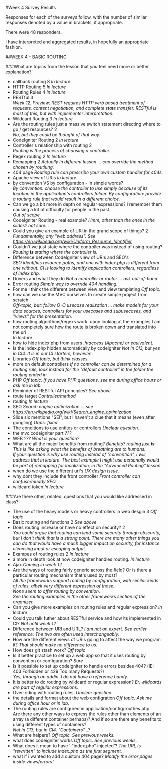 #Week 4 Survey Results

Responses for each of the surveys follow, with the number of similar
responses denoted by a value in brackets, if appropriate.

There were 48 responders.

I have interpreted and aggregated results, in hopefully an appropriate fashion.

##WEEK 4 – BASIC ROUTING
			
###What are topics from the lesson that *you* feel need more or better explanation?			

- callback routing	8  _In lecture._
- HTTP Routing	5  _In lecture_
- Routing Rules	4 _In lecture_
- RESTful	3  
_Week 12. Preview: REST requires HTTP verb based treatment of requests,
content negotiation, and complete state transfer.
RESTful is most of this, but with implementer interpretation._
- Wildcard Routing	3  _In lecture_
- Are the routing rules just a massive switch statement directing where to go / get resources?	2  
_No, but they could be thought of that way._
- CodeIgniter Routing	2  _In lecture_
- Controller's relationship with routing	2  
_Routing is the process of choosing a controller._
- Regex routing	2  _In lecture_
- Remapping	2  _Actually in different lesson ... can override the method
chosen by routiung._
- 404 page	_Routing rule can prescribe your own custom handler for 404s._
- Apache view of URIs	_In lecture_
- by convention VS by configuration - in simple words?	  
_By convention: choose the controller to use simply because of its location
in the application's controllers folder. By configuration: provide
a routing rule that would result in a different choice._
- Can we go a bit more in depth on regular expressions? I remember them causing a lot of difficulty for people in the past.	 
_Out of scope_
- CodeIgniter Routing - real example?	_Hmm, other than the ones in the slides? not sure..._
- Could you give an example of URI in the grand scope of things?	2   
*Fundamentally, any "web address". See https://en.wikipedia.org/wiki/Uniform_Resource_Identifier*
- Couldn't we just state where the controller was instead of using routing?	 
_Routing **is** stating where the controller is._
- Difference between CodeIgniter view of URIs and SEO's	  
_SEO identifies resource paths, and one with index.php is different from one without.
CI is looking to identify application controllers, regardless of index.php._
- Drivers and what they do	_Not a controller or router ... ask out-of-band._
- Error routing	 _Simple way to override 404 handling._
- For me I think the different between view and view templating	 _Off topic._
- how can we use the MVC ourselves to create simple project from scratch	 
_Off-topic, but: follow O-O usecase realization ... make models for your data sources, controllers
for your usecases and subusecases, and "views" for the presentation._
- how routing algorithms/regexs work.  upon looking at the examples I am not completely sure how the route is broken down and translated into the uri	 
_In lecture_
- how to hide index.php from users	_.htaccess (Apache) or equivalent._
- Is the index.php hidden automatically by codeigniter	 _Not in CI3, but yes in CI4. It is in our CI starters, however._
- Libraries	_Off topic, but think classes._
- more on default controllers	 _If no controller can be determined for a routing rule,
look instead for the "default controller" in the folder the routing ended in._
- PHP	_Off topic. If you have PHP questions, see me during office hours or ask me in lab._
- Reminder of RESTful API principles?	_See above_
- route target	_Controller/method_
- routing	_In lecture_
- SEO	*Search engine optimization ... see https://en.wikipedia.org/wiki/Search_engine_optimization*
- Slide six mentions "SEI", but I haven't a clue that it means (even after googling)	_Oops. fixed._
- The conditions to use entites or controllers	_Unclear question._
- the mvc codeigniter part	_???_
- WEB	_??? What is your question?_
- What are all the major benefits from routing?	  _Benefits? routing just **is**. This is like asking what the benefits of breathing are to humans.  
If your question is why use routing instead of "convention", I will address that in lecture.
The best example I might use personally would be part of remapping for localization, in the
"Advanced Routing" lesson._
- when do we use the different uri's	 _UX design issue._
- why dont they include the front controller	 _Front controller can confuse/muddy SEO._
- wildcard token	_In lecture_

###Are there other, related, questions that you would like addressed in class?			

- The use of the heavy models or heavy controllers in web desgin	3  _Off topic_
- Basic routing and functions	2  _See above_
- Does routing increase or have no effect on security?	2  
_You could argue that routing can lend some security through obscurity, but I don't think that is a strong point.
There are many other things you can do that would have a much bigger impact on security, for instance
cleansing input or escaping output._
- Exampes of routing rules	2 _In lecture_
- a more in depth look at how codeigniter handles routing.	 _In lecture_
- Ajax	_Coming in week 12_
- Are the ways of routing fairly generic across the field? Or is there a particular routing mechanism that's used by most?	   
_All the frameworks support routing by configuration, with similar kinds of rules, albeit
very different expression of those.  
None seem to offer routing by convention.  
See the routing examples in the other frameworks section of the organizer._
- Can you give more examples on routing rules and regular expression?	_In lecture_
- Could you talk futher about RESTful service and how its implemented in CI?	_Not until week 12_
- Difference between URI and URL?	_I am not an expert. See earlier reference. The two are often used interchangeably._
- How are the different views of URIs going to affect the way we program it?	_That should make no difference to us._
- How does git stash work?	_Off topic_
- Is it better practice to set up a web app so that it uses routing by convention or configuration?	_Sure_
- Is it possible to set up codeIgniter to handle errors besides 404? (IE: 403 Forbidden or 429 Too many Requests?)	  
_Yes, through an addin. I do not have a reference handy._
- It is better to do routing by wildcard or regular expression?	 _Er, wildcards are part of regular expressions._
- Over-riding with routing rules.	_Unclear question._
- the details and format about the web configration	_Off topic. Ask me during office hour or in lab._
- The routing rules are configured in application/config/routhes.php.  
Are there any other ways to express the rules other than elements of an array (a different container perhaps)? 
And if so are there any benefits to using different types of containers?	 
_Not in CI3, but in CI4. "Containers"...?_
- What are helpers?	_Off topic. See previous weeks._
- what does codeigniter works		_Off topic. See previous weeks._
- What does it mean to have  ' "index.php" injected'?	_The URL is "rewritten" to include index.php as the first segment._
- what if i wanted to add a custom 404 page?	_Modify the error pages inside views/errors"_
